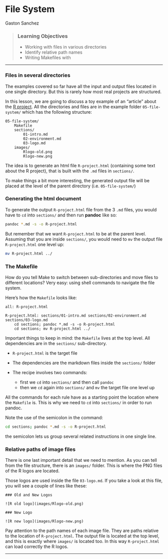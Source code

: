 File System
================
Gaston Sanchez

> ### Learning Objectives
> 
>   - Working with files in various directories
>   - Identify relative path names
>   - Writing Makefiles with

-----

### Files in several directories

The examples covered so far have all the input and output files located
in one single directory. But this is rarely how most real projects are
structured.

In this lesson, we are going to discuss a toy example of an “article”
about the [R project](https://www.r-project.org/). All the directories
and files are in the example folder `05-file-system/` which has the
following structure:

    05-file-system/
        Makefile
        sections/
            01-intro.md
            02-environment.md
            03-logo.md
        images/
            Rlogo-old.png
            Rlogo-new.png

The idea is to generate an html file `R-project.html` (containing some
text about the R project), that is built with the `.md` files in
`sections/`.

To make things a bit more interesting, the generated output file will be
placed at the level of the parent directory (i.e. `05-file-system/`)

### Generating the html document

To generate the output `R-project.html` file from the 3 `.md` files, you
would have to `cd` into `sections/` and then run **pandoc** like so:

``` bash
pandoc *.md -s -o R-project.html
```

But remember that we want `R-project.html` to be at the parent level.
Assuming that you are inside `sections/`, you would need to `mv` the
output file `R-project.html` one level up:

``` bash
mv R-project.html ../
```

### The Makefile

How do you tell Make to switch between sub-directories and move files to
different locations? Very easy: using shell commands to navigate the
file system.

Here’s how the `Makefile` looks like:

``` make
all: R-project.html

R-project.html: sections/01-intro.md sections/02-environment.md sections/03-logo.md
    cd sections; pandoc *.md -s -o R-project.html
    cd sections; mv R-project.html ../
```

Important things to keep in mind: the `Makefile` lives at the top level.
All dependencies are in the `sections/` sub-directory.

  - `R-project.html` is the target file

  - The dependencies are the markdown files inside the `sections/`
    folder

  - The recipe involves two commands:
    
      - first we `cd` into `sections/` and then call `pandoc`
      - then we `cd` again into `sections/` and `mv` the target file one
        level up

All the commands for each rule have as a starting point the location
where the `Makefile` is. This is why we need to `cd` into `sections/` in
order to run pandoc.

Note the use of the semicolon in the command:

``` bash
cd sections; pandoc *.md -s -o R-project.html
```

the semicolon lets us group several related instructions in one single
line.

### Relative paths of image files

There is one last important detail that we need to mention. As you can
tell from the file structure, there is an `images/` folder. This is
where the PNG files of the R logos are located.

Those logos are used inside the file `03-logo.md`. If you take a look at
this file, you will see a couple of lines like these:

    ### Old and New Logos
    
    ![R old logo](images/Rlogo-old.png)
    
    ### New Logo
    
    ![R new logo](images/Rlogo-new.png)

Pay attention to the path names of each image file. They are paths
relative to the location of `R-project.html`. The output file is located
at the top level, and this is exactly where `images/` is located too. In
this way `R-project.html` can load correctly the R logos.

-----

